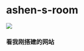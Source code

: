 # ashen-s-room
![](https://qgt-style.oss-cn-hangzhou.aliyuncs.com/newcoursep4/g1/g1-2-2/tenor.gif)
### 看我刚搭建的网站
